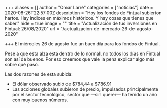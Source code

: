 +++
aliases = []
author = "Omar Larré"
categories = ["noticias"]
date = 2020-08-26T22:57:00Z
description = "Hoy los fondos de Fintual subierton hartos. Hay índices en máximos históricos. Y hay cosas que tienes que saber."
hide = true
image = ""
title = "Actualización de tus inversiones en Fintual: 26/08/2020"
url = "/actualizacion-de-mercado-26-de-agosto-2020"

+++
El miércoles 26 de agosto fue un buen día para los fondos de Fintual.

Pese a que esta alza está dentro de lo normal, no todos los días en Fintual son así de buenos. Por eso creemos que vale la pena explicar algo más sobre qué pasó.

Las dos razones de esta subida:

* El dólar observado subió de $784,44 a $786.91
* Las acciones globales subieron de precio, impulsados principalmente por el sector tecnológico, sector que —sin querer— ha tenido un año con muy buenos números.